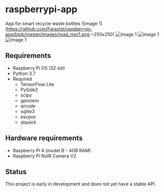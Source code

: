 # raspberrypi-app
App for smart recycle waste bottles
![image 1](https://github.com/Farazist/raspberrypi-app/blob/master/images/read_me/1.png =250x250)
![image 1](https://github.com/Farazist/raspberrypi-app/blob/master/images/read_me/2.png)
![image 1](https://github.com/Farazist/raspberrypi-app/blob/master/images/read_me/3.png)
![image 1](https://github.com/Farazist/raspberrypi-app/blob/master/images/read_me/4.png)
## Requirements
* Raspberry Pi OS (32-bit)
* Python 3.7
* Required
  * TensorFlow Lite
  * PySide2
  * scipy
  * gpiozero
  * qrcode
  * sqlite3
  * escpos
  * qtquick
## Hardware requirements
 * Raspberry Pi 4 (model B - 4GB RAM)
 * Raspberry Pi NoIR Camera V2
## Status
This project is early in development and does not yet have a stable API.
  
